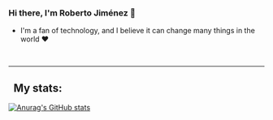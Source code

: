 ### Hi there, I'm Roberto Jiménez 👋 

- I'm a fan of technology, and I believe it can change many things in the world ❤️

<br />

---

## &nbsp;&nbsp;My stats:
[![Anurag's GitHub stats](https://github-readme-stats.vercel.app/api?username=RobertJDevOP)](https://github.com/anuraghazra/github-readme-stats)

